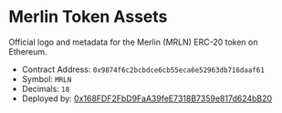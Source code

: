 # Merlin Token Assets

Official logo and metadata for the Merlin (MRLN) ERC-20 token on Ethereum.

- Contract Address: `0x9874f6c2bcbdce6cb55eca6e52963db716daaf61`
- Symbol: `MRLN`
- Decimals: `18`
- Deployed by: [0x168FDF2FbD9FaA39feE7318B7359e817d624bB20](https://etherscan.io/address/0x168FDF2FbD9FaA39feE7318B7359e817d624bB20)
